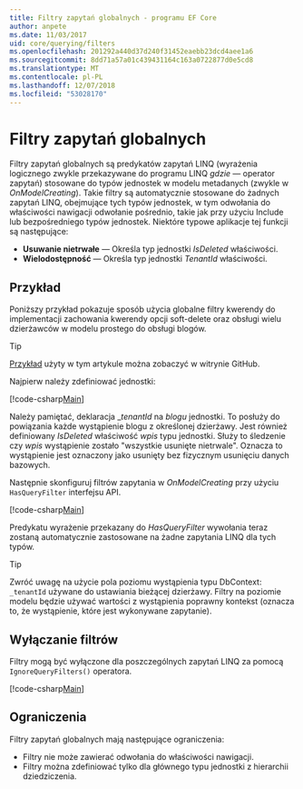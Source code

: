 ```yaml
---
title: Filtry zapytań globalnych - programu EF Core
author: anpete
ms.date: 11/03/2017
uid: core/querying/filters
ms.openlocfilehash: 201292a440d37d240f31452eaebb23dcd4aee1a6
ms.sourcegitcommit: 8dd71a57a01c439431164c163a0722877d0e5cd8
ms.translationtype: MT
ms.contentlocale: pl-PL
ms.lasthandoff: 12/07/2018
ms.locfileid: "53028170"
---
```

# <a name="global-query-filters"></a>Filtry zapytań globalnych

Filtry zapytań globalnych są predykatów zapytań LINQ (wyrażenia logicznego zwykle przekazywane do programu LINQ *gdzie* — operator zapytań) stosowane do typów jednostek w modelu metadanych (zwykle w *OnModelCreating*). Takie filtry są automatycznie stosowane do żadnych zapytań LINQ, obejmujące tych typów jednostek, w tym odwołania do właściwości nawigacji odwołanie pośrednio, takie jak przy użyciu Include lub bezpośredniego typów jednostek. Niektóre typowe aplikacje tej funkcji są następujące:

* **Usuwanie nietrwałe** — Określa typ jednostki *IsDeleted* właściwości.
* **Wielodostępność** — Określa typ jednostki *TenantId* właściwości.

## <a name="example"></a>Przykład

Poniższy przykład pokazuje sposób użycia globalne filtry kwerendy do implementacji zachowania kwerendy opcji soft-delete oraz obsługi wielu dzierżawców w modelu prostego do obsługi blogów.

> [!TIP]
> [Przykład](https://github.com/aspnet/EntityFramework.Docs/tree/master/samples/core/QueryFilters) użyty w tym artykule można zobaczyć w witrynie GitHub.

Najpierw należy zdefiniować jednostki:

[!code-csharp[Main](../../../samples/core/QueryFilters/Program.cs#Entities)]

Należy pamiętać, deklaracja __tenantId_ na _blogu_ jednostki. To posłuży do powiązania każde wystąpienie blogu z określonej dzierżawy. Jest również definiowany _IsDeleted_ właściwość _wpis_ typu jednostki. Służy to śledzenie czy _wpis_ wystąpienie zostało "wszystkie usunięte nietrwale". Oznacza to wystąpienie jest oznaczony jako usunięty bez fizycznym usunięciu danych bazowych.

Następnie skonfiguruj filtrów zapytania w _OnModelCreating_ przy użyciu ```HasQueryFilter``` interfejsu API.

[!code-csharp[Main](../../../samples/core/QueryFilters/Program.cs#Configuration)]

Predykatu wyrażenie przekazany do _HasQueryFilter_ wywołania teraz zostaną automatycznie zastosowane na żadne zapytania LINQ dla tych typów.

> [!TIP]
> Zwróć uwagę na użycie pola poziomu wystąpienia typu DbContext: ```_tenantId``` używane do ustawiania bieżącej dzierżawy. Filtry na poziomie modelu będzie używać wartości z wystąpienia poprawny kontekst (oznacza to, że wystąpienie, które jest wykonywane zapytanie).

## <a name="disabling-filters"></a>Wyłączanie filtrów

Filtry mogą być wyłączone dla poszczególnych zapytań LINQ za pomocą ```IgnoreQueryFilters()``` operatora.

[!code-csharp[Main](../../../samples/core/QueryFilters/Program.cs#IgnoreFilters)]

## <a name="limitations"></a>Ograniczenia

Filtry zapytań globalnych mają następujące ograniczenia:

* Filtry nie może zawierać odwołania do właściwości nawigacji.
* Filtry można zdefiniować tylko dla głównego typu jednostki z hierarchii dziedziczenia.
